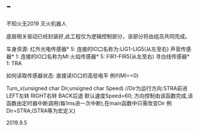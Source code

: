 # -
不知火无2019
灭火机器人

底层相关驱动已经封装好,此工程仅为逻辑控制部分，该部分将由组员共同完成。

车身资源:
红外光电传感器* 5:   连接的IO口名称为:LIG1-LIG5(从左至右)
声音传感器* 1:       连接的IO口名称为MI
火焰传感器* 5:       FIR1-FIR5(从左至右)
寻白线传感器* 1:     TRA

如何读取传感器状态:   直接读IO口的高低电平
例if(MI==0)

Turn_x(unsigned char Dir,unsigned char Speed) //Dir为运行方向:STRA前进 LEFT左转 RIGHT右转 BACK后退 默认速度Speed=60;
方向控制由该函数完成,该函数由定时器中断调用(每1ms进一次中断),在main函数中只需改变Dir
例Dir=STRA;(STRA等为宏定义)

2019.9.5



